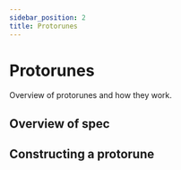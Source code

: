 ```yaml
---
sidebar_position: 2
title: Protorunes
---
```


# Protorunes

Overview of protorunes and how they work.

## Overview of spec

## Constructing a protorune
